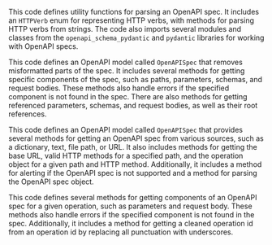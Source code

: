 This code defines utility functions for parsing an OpenAPI spec. It includes an `HTTPVerb` enum for representing HTTP verbs, with methods for parsing HTTP verbs from strings. The code also imports several modules and classes from the `openapi_schema_pydantic` and `pydantic` libraries for working with OpenAPI specs.

This code defines an OpenAPI model called `OpenAPISpec` that removes misformatted parts of the spec. It includes several methods for getting specific components of the spec, such as paths, parameters, schemas, and request bodies. These methods also handle errors if the specified component is not found in the spec. There are also methods for getting referenced parameters, schemas, and request bodies, as well as their root references.

This code defines an OpenAPI model called `OpenAPISpec` that provides several methods for getting an OpenAPI spec from various sources, such as a dictionary, text, file path, or URL. It also includes methods for getting the base URL, valid HTTP methods for a specified path, and the operation object for a given path and HTTP method. Additionally, it includes a method for alerting if the OpenAPI spec is not supported and a method for parsing the OpenAPI spec object.

This code defines several methods for getting components of an OpenAPI spec for a given operation, such as parameters and request body. These methods also handle errors if the specified component is not found in the spec. Additionally, it includes a method for getting a cleaned operation id from an operation id by replacing all punctuation with underscores.


